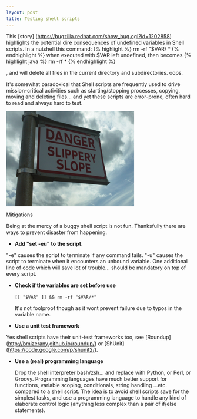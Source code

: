 ```yaml
---
layout: post
title: Testing shell scripts
---
```


This [story] (https://bugzilla.redhat.com/show_bug.cgi?id=1202858) highlights the potential dire consequences of undefined variables in Shell scripts.
In a nutshell this command: 
{% highlight %}
rm -rf "$VAR/ * 
{% endhighlight %}
when executed with $VAR left undefined, then becomes 
{% highlight java %} 
rm -rf * 
{% endhighlight %}

, and will delete all files in the current directory and subdirectories. oops.


It's somewhat paradoxical that Shell scripts are frequently used to drive mission-critical activities such as starting/stopping processes,
copying, moving and deleting files... and yet these scripts are error-prone, often hard to read and always hard to test.

<a href=""><img src="/images/slipperyslope.jpg" align="middle" height="258" width="348" ></a>


Mitigations

Being at the mercy of a buggy shell script is not fun. Thanksfully there are ways to prevent disaster from happening.

- **Add "set -eu" to the script.**

 "-e" causes the script to terminate if any command fails.
 "-u" causes the script to terminate when it encounters an unbound variable.
One additional line of code which will save lot of trouble... should be mandatory on top of every script.

- **Check if the variables are set before use**

   `[[ "$VAR" ]] && rm -rf "$VAR/*"`

   It's not foolproof though as it wont prevent failure due to typos in the variable name.
 
- **Use a unit test framework**

 Yes shell scripts have their unit-test frameworks too, see [Roundup] (http://bmizerany.github.io/roundup/)
 or [ShUnit] (https://code.google.com/p/shunit2/). 

- **Use a (real) programming language**

  Drop the shell interpreter bash/zsh... and replace with Python, or Perl, or Groovy. Programming languages have much better support for functions,
  variable scoping, conditionals, string handling ...etc. compared to a shell script. 
  The idea is to avoid shell scripts save for the simplest tasks, and use a programming language to handle any kind of elaborate control
  logic (anything less complex than a pair of if/else statements).




 
 
 
 
